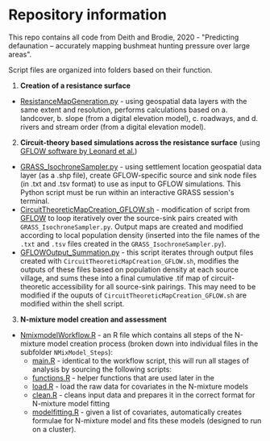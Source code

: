 # Repository information

This repo contains all code from Deith and Brodie, 2020 - "Predicting defaunation – accurately mapping bushmeat hunting pressure over large areas". 

Script files are organized into folders based on their function. 

1. **Creation of a resistance surface**
  - [ResistanceMapGeneration.py]() - using geospatial data layers with the same extent and resolution, performs calculations based on a. landcover, b. slope (from a digital elevation model), c. roadways, and d. rivers and stream order (from a digital elevation model).  
  
2. **Circuit-theory based simulations across the resistance surface** (using [GFLOW software by Leonard et al.](https://github.com/gflow/GFlow))
  - [GRASS_IsochroneSampler.py]() - using settlement location geospatial data layer (as a .shp file), create GFLOW-specific source and sink node files (in .txt and .tsv format) to use as input to GFLOW simulations. This Python script must be run within an interactive GRASS session's terminal.
  - [CircuitTheoreticMapCreation_GFLOW.sh]() - modification of script from [GFLOW](https://github.com/gflow/GFlow) to loop iteratively over the source-sink pairs created with `GRASS_IsochroneSampler.py`. Output maps are created and modified according to local population density (inserted into the file names of the `.txt` and `.tsv` files created in the `GRASS_IsochroneSampler.py`). 
  - [GFLOWOutput_Summation.py]() - this script iterates through output files created with `CircuitTheoreticMapCreation_GFLOW.sh`, modifies the outputs of these files based on population density at each source village, and sums these into a final cumulative .tif map of circuit-theoretic accessibility for all source-sink pairings. This may need to be modified if the ouputs of `CircuitTheoreticMapCreation_GFLOW.sh` are modified within the shell script. 

3. **N-mixture model creation and assessment**
  - [NmixmodelWorkflow.R]() - an R file which contains all steps of the N-mixture model creation process (broken down into individual files in the subfolder `NMixModel_Steps`):
    - [main.R]() - identical to the workflow script, this will run all stages of analysis by sourcing the following scripts:
    - [functions.R]() - helper functions that are used later in the 
    - [load.R]() - load the raw data for covariates in the N-mixture models
    - [clean.R]() - cleans input data and prepares it in the correct format for N-mixture model fitting 
    - [modelfitting.R]() - given a list of covariates, automatically creates formulae for N-mixture model and fits these models (designed to run on a cluster). 
